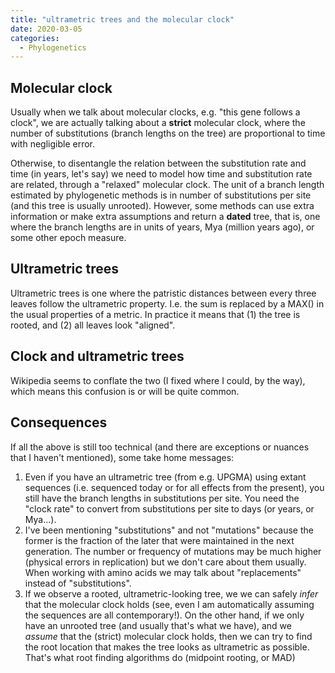 ```yaml
---
title: "ultrametric trees and the molecular clock"
date: 2020-03-05
categories:
  - Phylogenetics
---
```


##  Molecular clock

Usually when we talk about molecular clocks, e.g. "this gene follows a clock", we are actually
talking about a **strict** molecular clock, where the number of substitutions (branch lengths on the
tree) are proportional to time with negligible error.

Otherwise, to disentangle the relation between the substitution rate and time (in years, let's say)
we need to model how time and substitution rate are related, through a "relaxed" molecular clock.
The unit of a branch length estimated by phylogenetic methods is in number of substitutions per site 
(and this tree is usually unrooted). 
However, some methods can use extra information or make extra assumptions and return a **dated**
tree, that is, one where the branch lengths are in units of years, Mya (million years ago), or some
other epoch measure. 

## Ultrametric trees
Ultrametric trees is one where the patristic distances between every three leaves follow the ultrametric property. 
I.e. the sum is replaced by a MAX() in the usual properties of a metric.
In practice it means that (1) the tree is rooted, and (2) all leaves look "aligned".

## Clock and ultrametric trees
Wikipedia seems to conflate the two (I fixed where I could, by the way), which means this confusion
is or will be quite common. 



## Consequences
If all the above is still too technical (and there are exceptions or nuances that I haven't
mentioned), some take home messages:
1. Even if you have an ultrametric tree (from e.g. UPGMA) using extant sequences (i.e. sequenced
   today or for all effects from the present), you still have the branch lengths in substitutions
   per site. You need the "clock rate" to convert from substitutions per site to days (or years, or Mya...).
2. I've been mentioning "substitutions" and not "mutations" because the former is the fraction of
   the later that were maintained in the next generation. The number or frequency of mutations may
   be much higher (physical errors in replication) but we don't care about them usually. When
   working with amino acids we may talk about "replacements" instead of "substitutions". 
3. If we observe a rooted, ultrametric-looking tree, we we can safely *infer* that the
   molecular clock holds (see, even I am automatically assuming the sequences are all
   contemporary!). On the other hand, if we only have an unrooted tree (and usually that's what we
   have), and we *assume* that the (strict) molecular clock holds, then we can try to find the root
   location that makes the tree looks as ultrametric as possible. That's what root finding
   algorithms do (midpoint rooting, or MAD)

